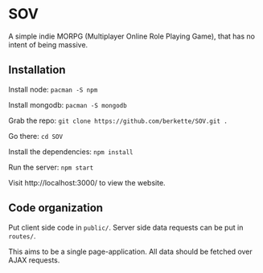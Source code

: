 # SOV

A simple indie MORPG (Multiplayer Online Role Playing Game), that has no intent of being massive.

## Installation

Install node:
```pacman -S npm```

Install mongodb:
```pacman -S mongodb```

Grab the repo:
```git clone https://github.com/berkette/SOV.git .```

Go there:
```cd SOV```

Install the dependencies:
```npm install```

Run the server:
```npm start```

Visit http://localhost:3000/ to view the website.

## Code organization

Put client side code in `public/`. Server side data requests can be put in `routes/`.

This aims to be a single page-application. All data should be fetched over AJAX requests.
